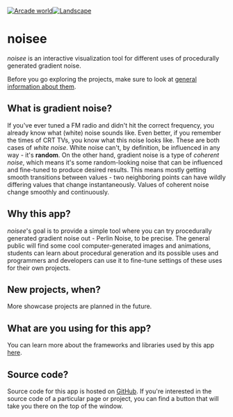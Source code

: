 [![Arcade world](/img-show-arcade.png)](/sketches/arcade)[![Landscape](/img-show-landscape.png)](/sketches/landscape)
# noisee
_noisee_ is an interactive visualization tool for different uses of procedurally generated gradient noise.

Before you go exploring the projects, make sure to look at [general information about them](/sketches).
## What is gradient noise?
If you've ever tuned a FM radio and didn't hit the correct frequency, you already know what (white) noise sounds like. Even better, if you remember the times of CRT TVs, you know what this noise looks like. These are both cases of _white noise_. White noise can't, by definition, be influenced in any way - it's **random**. On the other hand, gradient noise is a type of _coherent noise_, which means it's some random-looking noise that can be influenced and fine-tuned to produce desired results. This means mostly getting smooth transitions between values - two neighboring points can have wildly differing values that change instantaneously. Values of coherent noise change smoothly and continuously.
## Why this app?
_noisee_'s goal is to provide a simple tool where you can try procedurally generated gradient noise out - Perlin Noise, to be precise. The general public will find some cool computer-generated images and animations, students can learn about procedural generation and its possible uses and programmers and developers can use it to fine-tune settings of these uses for their own projects.
## New projects, when?
More showcase projects are planned in the future.
## What are you using for this app?
You can learn more about the frameworks and libraries used by this app [here](/app).
## Source code?
Source code for this app is hosted on [GitHub](https://github.com/Akimayo/noisee). If you're interested in the source code of a particular page or project, you can find a button that will take you there on the top of the window.
